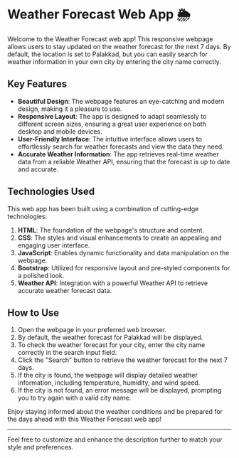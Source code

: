 
# Weather Forecast Web App 🌦️

Welcome to the Weather Forecast web app! This responsive webpage allows users to stay updated on the weather forecast for the next 7 days. By default, the location is set to Palakkad, but you can easily search for weather information in your own city by entering the city name correctly.

## Key Features

- **Beautiful Design**: The webpage features an eye-catching and modern design, making it a pleasure to use.
- **Responsive Layout**: The app is designed to adapt seamlessly to different screen sizes, ensuring a great user experience on both desktop and mobile devices.
- **User-Friendly Interface**: The intuitive interface allows users to effortlessly search for weather forecasts and view the data they need.
- **Accurate Weather Information**: The app retrieves real-time weather data from a reliable Weather API, ensuring that the forecast is up to date and accurate.

## Technologies Used

This web app has been built using a combination of cutting-edge technologies:

1. **HTML**: The foundation of the webpage's structure and content.
2. **CSS**: The styles and visual enhancements to create an appealing and engaging user interface.
3. **JavaScript**: Enables dynamic functionality and data manipulation on the webpage.
4. **Bootstrap**: Utilized for responsive layout and pre-styled components for a polished look.
5. **Weather API**: Integration with a powerful Weather API to retrieve accurate weather forecast data.

## How to Use

1. Open the webpage in your preferred web browser.
2. By default, the weather forecast for Palakkad will be displayed.
3. To check the weather forecast for your city, enter the city name correctly in the search input field.
4. Click the "Search" button to retrieve the weather forecast for the next 7 days.
5. If the city is found, the webpage will display detailed weather information, including temperature, humidity, and wind speed.
6. If the city is not found, an error message will be displayed, prompting you to try again with a valid city name.

Enjoy staying informed about the weather conditions and be prepared for the days ahead with this Weather Forecast web app!

---

Feel free to customize and enhance the description further to match your style and preferences.
